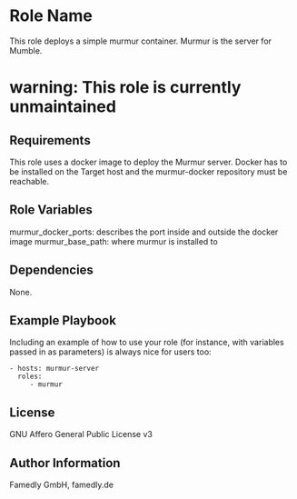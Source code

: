 Role Name
=========

This role deploys a simple murmur container. Murmur is the server for Mumble.

**warning: This role is currently unmaintained**
=======================================

Requirements
------------

This role uses a docker image to deploy the Murmur server. Docker has to be installed on the Target host and the murmur-docker repository must be reachable.

Role Variables
--------------

murmur_docker_ports: describes the port inside and outside the docker image
murmur_base_path: where murmur is installed to


Dependencies
------------

None.

Example Playbook
----------------

Including an example of how to use your role (for instance, with variables passed in as parameters) is always nice for users too:

    - hosts: murmur-server
      roles:
         - murmur

License
-------

GNU Affero General Public License v3

Author Information
------------------

Famedly GmbH, famedly.de
